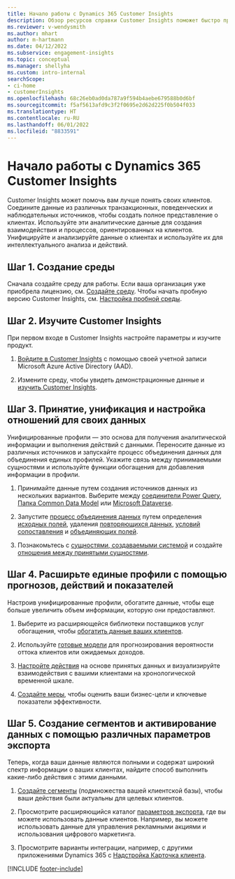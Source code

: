 ```yaml
---
title: Начало работы с Dynamics 365 Customer Insights
description: Обзор ресурсов справки Customer Insights поможет быстро приступить к работе.
ms.reviewer: v-wendysmith
ms.author: mhart
author: m-hartmann
ms.date: 04/12/2022
ms.subservice: engagement-insights
ms.topic: conceptual
ms.manager: shellyha
ms.custom: intro-internal
searchScope:
- ci-home
- customerInsights
ms.openlocfilehash: 68c26eb0ad0da787a9f594b4aebe679588b0d6bf
ms.sourcegitcommit: f5af5613afd9c3f2f0695e2d62d225f0b504f033
ms.translationtype: HT
ms.contentlocale: ru-RU
ms.lasthandoff: 06/01/2022
ms.locfileid: "8833591"
---
```

# <a name="get-started-with-dynamics-365-customer-insights"></a>Начало работы с Dynamics 365 Customer Insights

Customer Insights может помочь вам лучше понять своих клиентов. Соедините данные из различных транзакционных, поведенческих и наблюдательных источников, чтобы создать полное представление о клиентах. Используйте эти аналитические данные для создания взаимодействия и процессов, ориентированных на клиентов. Унифицируйте и анализируйте данные о клиентах и используйте их для интеллектуального анализа и действий.

## <a name="step-1-create-an-environment"></a>Шаг 1. Создание среды

Сначала создайте среду для работы. Если ваша организация уже приобрела лицензию, см. [Создайте среду](create-environment.md). Чтобы начать пробную версию Customer Insights, см. [Настройка пробной среды](trial-signup.md).

## <a name="step-2-explore-customer-insights"></a>Шаг 2. Изучите Customer Insights

При первом входе в Customer Insights настройте параметры и изучите продукт.

1. [Войдите в Customer Insights](https://home.ci.ai.dynamics.com) с помощью своей учетной записи Microsoft Azure Active Directory (AAD).

1. Измените среду, чтобы увидеть демонстрационные данные и [изучить Customer Insights](home.md).

## <a name="step-3-ingest-unify-and-set-up-relationships-for-your-data"></a>Шаг 3. Принятие, унификация и настройка отношений для своих данных

Унифицированные профили — это основа для получения аналитической информации и выполнения действий с данными. Переносите данные из различных источников и запускайте процесс объединения данных для объединения единых профилей. Укажите связь между принимаемыми сущностями и используйте функции обогащения для добавления информации в профили.

1. Принимайте данные путем создания источников данных из нескольких вариантов. Выберите между [соединители Power Query](connect-power-query.md), [Папка Common Data Model](connect-common-data-model.md) или [Microsoft Dataverse](connect-dataverse-managed-lake.md).

1. Запустите [процесс объединения данных](data-unification.md) путем определения [исходных полей](map-entities.md), удаления [повторяющихся данных](remove-duplicates.md), [условий сопоставления](match-entities.md) и [объединяющих полей](merge-entities.md).

1. Познакомьтесь с [сущностями, создаваемыми системой](entities.md) и создайте [отношения между принятыми сущностями](relationships.md).

## <a name="step-4-enhance-unified-profiles-with-predictions-activities-and-measures"></a>Шаг 4. Расширьте единые профили с помощью прогнозов, действий и показателей

Настроив унифицированные профили, обогатите данные, чтобы еще больше увеличить объем информации, которую они предоставляют.

1. Выберите из расширяющейся библиотеки поставщиков услуг обогащения, чтобы [обогатить данные ваших клиентов](enrichment-hub.md).

1. Используйте [готовые модели](predictions-overview.md) для прогнозирования вероятности оттока клиентов или ожидаемых доходов.

1. [Настройте действия](activities.md) на основе принятых данных и визуализируйте взаимодействия с вашими клиентами на хронологической временной шкале.

1. [Создайте меры](measures.md), чтобы оценить ваши бизнес-цели и ключевые показатели эффективности.

## <a name="step-5-create-segments-and-activate-data-through-various-export-options"></a>Шаг 5. Создание сегментов и активирование данных с помощью различных параметров экспорта

Теперь, когда ваши данные являются полными и содержат широкий спектр информации о ваших клиентах, найдите способ выполнить какие-либо действия с этими данными.

1. [Создайте сегменты](segments.md) (подмножества вашей клиентской базы), чтобы ваши действия были актуальны для целевых клиентов.

1. Просмотрите расширяющийся каталог [параметров экспорта](export-destinations.md), где вы можете использовать данные клиентов. Например, вы можете использовать данные для управления рекламными акциями и использования цифрового маркетинга.

1. Просмотрите варианты интеграции, например, с другими приложениями Dynamics 365 с [Надстройка Карточка клиента](customer-card-add-in.md).  


[!INCLUDE [footer-include](includes/footer-banner.md)]
